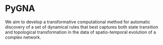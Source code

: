 PyGNA
=====

We aim to develop a transformative computational method for automatic discovery of a set of dynamical rules that best captures both state transition and topological transformation in the data of spatio-temporal evolution of a complex network.
